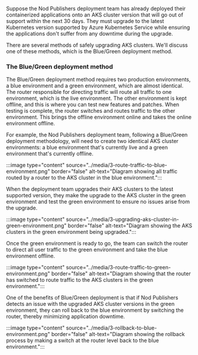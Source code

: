 Suppose the Nod Publishers deployment team has already deployed their containerized applications onto an AKS cluster version that will go out of support within the next 30 days. They must upgrade to the latest Kubernetes version supported by Azure Kubernetes Service while ensuring the applications don't suffer from any downtime during the upgrade. 

There are several methods of safely upgrading AKS clusters. We'll discuss one of these methods, which is the Blue/Green deployment method.

### The Blue/Green deployment method

The Blue/Green deployment method requires two production environments, a blue environment and a green environment, which are almost identical. The router responsible for directing traffic will route all traffic to one environment, which is the live environment. The other environment is kept offline, and this is where you can test new features and patches. When testing is complete, the router switches and routes traffic to the other environment. This brings the offline environment online and takes the online environment offline.

For example, the Nod Publishers deployment team, following a Blue/Green deployment methodology, will need to create two identical AKS cluster environments: a blue environment that's currently live and a green environment that's currently offline.

 :::image type="content" source="../media/3-route-traffic-to-blue-environment.png" border="false" alt-text="Diagram showing all traffic routed by a router to the AKS cluster in the blue environment.":::

When the deployment team upgrades their AKS clusters to the latest supported version, they make the upgrade to the AKS cluster in the green environment and test the green environment to ensure no issues arise from the upgrade.

 :::image type="content" source="../media/3-upgrading-aks-cluster-in-green-environment.png" border="false" alt-text="Diagram showing the AKS clusters in the green environment being upgraded.":::

Once the green environment is ready to go, the team can switch the router to direct all user traffic to the green environment and take the blue environment offline.

 :::image type="content" source="../media/3-route-traffic-to-green-environment.png" border="false" alt-text="Diagram showing that the router has switched to route traffic to the AKS clusters in the green environment.":::

One of the benefits of Blue/Green deployment is that if Nod Publishers detects an issue with the upgraded AKS cluster versions in the green environment, they can roll back to the blue environment by switching the router, thereby minimizing application downtime.

 :::image type="content" source="../media/3-rollback-to-blue-environment.png" border="false" alt-text="Diagram showing the rollback process by making a switch at the router level back to the blue environment.":::
